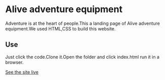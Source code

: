 # Alive adventure equipment

Adventure is at the heart of people.This a landing page of Alive adventure
 equipment.We used HTML,CSS to build this website.

## Use
Just click the code.Clone it.Open the folder and click index.html run it
in a browser.

[See the site live](https://ztanvir.github.io/alive-adventure-landingPage/)


